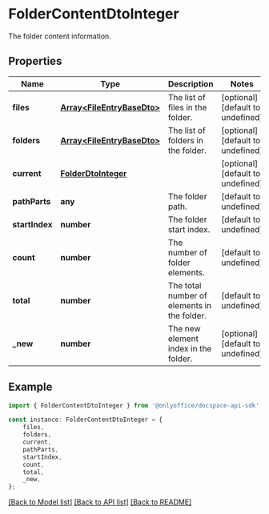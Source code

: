 # FolderContentDtoInteger

The folder content information.

## Properties

Name | Type | Description | Notes
------------ | ------------- | ------------- | -------------
**files** | [**Array&lt;FileEntryBaseDto&gt;**](FileEntryBaseDto.md) | The list of files in the folder. | [optional] [default to undefined]
**folders** | [**Array&lt;FileEntryBaseDto&gt;**](FileEntryBaseDto.md) | The list of folders in the folder. | [optional] [default to undefined]
**current** | [**FolderDtoInteger**](FolderDtoInteger.md) |  | [optional] [default to undefined]
**pathParts** | **any** | The folder path. | [default to undefined]
**startIndex** | **number** | The folder start index. | [default to undefined]
**count** | **number** | The number of folder elements. | [default to undefined]
**total** | **number** | The total number of elements in the folder. | [default to undefined]
**_new** | **number** | The new element index in the folder. | [optional] [default to undefined]

## Example

```typescript
import { FolderContentDtoInteger } from '@onlyoffice/docspace-api-sdk';

const instance: FolderContentDtoInteger = {
    files,
    folders,
    current,
    pathParts,
    startIndex,
    count,
    total,
    _new,
};
```

[[Back to Model list]](../README.md#documentation-for-models) [[Back to API list]](../README.md#documentation-for-api-endpoints) [[Back to README]](../README.md)
